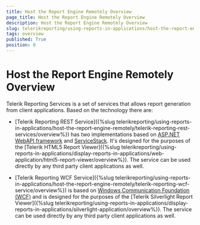 ```yaml
---
title: Host the Report Engine Remotely Overview
page_title: Host the Report Engine Remotely Overview
description: Host the Report Engine Remotely Overview
slug: telerikreporting/using-reports-in-applications/host-the-report-engine-remotely/overview
tags: overview
published: True
position: 0
---
```


# Host the Report Engine Remotely Overview

Telerik Reporting Services is a set of services that allows report generation from client applications. Based on the technology there are:

* [Telerik Reporting REST Service]({%slug telerikreporting/using-reports-in-applications/host-the-report-engine-remotely/telerik-reporting-rest-services/overview%}) has two implementations based on [ASP.NET WebAPI framework](http://www.asp.net/web-api) and [ServiceStack](https://servicestack.net/). It's designed for the purposes of the [Telerik HTML5 Report Viewer]({%slug telerikreporting/using-reports-in-applications/display-reports-in-applications/web-application/html5-report-viewer/overview%}). The service can be used directly by any third party client applications as well. 

* [Telerik Reporting WCF Service]({%slug telerikreporting/using-reports-in-applications/host-the-report-engine-remotely/telerik-reporting-wcf-service/overview%}) is based on [Windows Communication Foundation (WCF)](http://msdn.microsoft.com/en-us/library/dd456779(v=vs.100).aspx) and is designed for the purposes of the [Telerik Silverlight Report Viewer]({%slug telerikreporting/using-reports-in-applications/display-reports-in-applications/silverlight-application/overview%}). The service can be used directly by any third party client applications as well. 
